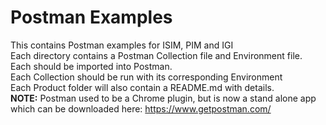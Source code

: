 # Postman Examples
This contains Postman examples for ISIM, PIM and IGI
</br>
Each directory contains a Postman Collection file and Environment file.
</br>
Each should be imported into Postman.
</br>
Each Collection should be run with its corresponding Environment
</br>
Each Product folder will also contain a README.md with details.
</br>
**NOTE:** Postman used to be a Chrome plugin, but is now a stand alone app which can be downloaded here: https://www.getpostman.com/
